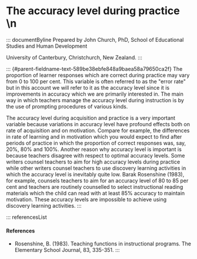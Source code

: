 # The accuracy level during practice \n

::: documentByline
Prepared by John Church, PhD, School of Educational Studies and Human
Development

University of Canterbury, Christchurch, New Zealand.
:::

::: {#parent-fieldname-text-589be38ebfe848a9baea58a79650ca2f}
The proportion of learner responses which are correct during practice
may vary from 0 to 100 per cent. This variable is often referred to as
the "error rate" but in this account we will refer to it as the accuracy
level since it is improvements in accuracy which we are primarily
interested in. The main way in which teachers manage the accuracy level
during instruction is by the use of prompting procedures of various
kinds.

The accuracy level during acquisition and practice is a very important
variable because variations in accuracy level have profound effects both
on rate of acquisition and on motivation. Compare for example, the
differences in rate of learning and in motivation which you would expect
to find after periods of practice in which the proportion of correct
responses was, say, 20%, 80% and 100%. Another reason why accuracy level
is important is because teachers disagree with respect to optimal
accuracy levels. Some writers counsel teachers to aim for high accuracy
levels during practice while other writers counsel teachers to use
discovery learning activities in which the accuracy level is inevitably
quite low. Barak Rosenshine (1983), for example, counsels teachers to
aim for an accuracy level of 80 to 85 per cent and teachers are
routinely counselled to select instructional reading materials which the
child can read with at least 85% accuracy to maintain motivation. These
accuracy levels are impossible to achieve using discovery learning
activities.
:::

::: referencesList
#### References

-   Rosenshine, B. (1983). Teaching functions in instructional programs.
    The Elementary School Journal, 83, 335-351.
:::
